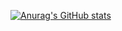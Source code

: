 [![Anurag's GitHub stats](https://github-readme-stats.vercel.app/api?username=HyungMinKang&count_private=true&show_icons=true&theme=radical)](https://github.com/anuraghazra/github-readme-stats)

<!--
**HyungMinKang/HyungMinKang** is a ✨ _special_ ✨ repository because its `README.md` (this file) appears on your GitHub profile.

Here are some ideas to get you started:

- 🔭 I’m currently working on ...
- 🌱 I’m currently learning ...
- 👯 I’m looking to collaborate on ...
- 🤔 I’m looking for help with ...
- 💬 Ask me about ...
- 📫 How to reach me: ...
- 😄 Pronouns: ...
- ⚡ Fun fact: ...
-->
